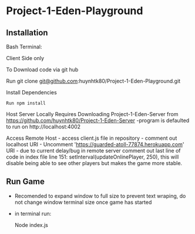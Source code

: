 # Project-1-Eden-Playground

Installation
------------
Bash Terminal:

Client Side only

  To Download code via git hub
  
  Run git clone git@github.com:huynhtk80/Project-1-Eden-Playground.git
  
  Install Dependencies
  
    Run npm install
  

  Host Server Locally Requires Downloading Project-1-Eden-Server from https://github.com/huynhtk80/Project-1-Eden-Server
    -program is defaulted to run on http://localhost:4002
  
  Access Remote Host
    - access client.js file in repository
    - comment out localhost URI
    - Uncomment 'https://guarded-atoll-77874.herokuapp.com' URI
    - due to current delay/bug in remote server comment out last line of code in index file
      line 151: setInterval(updateOnlinePlayer, 250), this will disable being able to see other players but makes the game more stable.
    
Run Game
--------
- Recomended to expand window to full size to prevent text wraping, do not change window terminal size once game has started
- in terminal run:
    
    Node index.js

